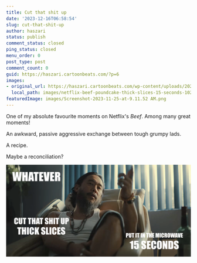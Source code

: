 ```yaml
---
title: Cut that shit up
date: '2023-12-16T06:58:54'
slug: cut-that-shit-up
author: haszari
status: publish
comment_status: closed
ping_status: closed
menu_order: 0
post_type: post
comment_count: 0
guid: https://haszari.cartoonbeats.com/?p=6
images:
- original_url: https://haszari.cartoonbeats.com/wp-content/uploads/2023/12/netflix-beef-poundcake-thick-slices-15-seconds-1024x510.png
  local_path: images/netflix-beef-poundcake-thick-slices-15-seconds-1024x510.png
featuredImage: images/Screenshot-2023-11-25-at-9.11.52 AM.png
---
```


One of my absolute favourite moments on Netflix's *Beef*. Among many great moments!

An awkward, passive aggressive exchange between tough grumpy lads.

A recipe.

Maybe a reconciliation?

![](./images/netflix-beef-poundcake-thick-slices-15-seconds-1024x510.png)